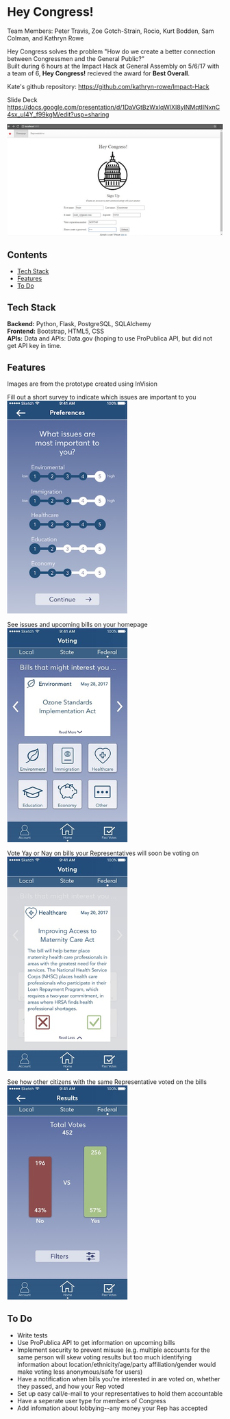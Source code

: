 # Hey Congress!
Team Members: Peter Travis, Zoe Gotch-Strain, Rocio, Kurt Bodden, Sam Colman, and Kathryn Rowe

Hey Congress solves the problem "How do we create a better connection between Congressmen and the General Public?" <br>
Built during 6 hours at the Impact Hack at General Assembly on 5/6/17 with a team of 6, <b>Hey Congress!</b> recieved the award for <b>Best Overall</b>.

Kate's github repository: https://github.com/kathryn-rowe/Impact-Hack

Slide Deck https://docs.google.com/presentation/d/1DaVGtBzWxlqWlXI8ylNMqtIINxnC4sx_uI4Y_f99kgM/edit?usp=sharing


![alt text](Homepage.png "Homepage")

## Contents
* [Tech Stack](#technologies)
* [Features](#features)
* [To Do](#todo)

## <a name="technologies"></a>Tech Stack
<b>Backend:</b> Python, Flask, PostgreSQL, SQLAlchemy<br/>
<b>Frontend:</b> Bootstrap, HTML5, CSS<br/>
<b>APIs:</b> Data and APIs: Data.gov (hoping to use ProPublica API, but did not get API key in time.<br/> 


## <a name="features"></a>Features
Images are from the prototype created using InVision

Fill out a short survey to indicate which issues are important to you
![alt text](Survey.jpg "Survey")

See issues and upcoming bills on your homepage<br>
![alt text](Home.jpeg "Home")

Vote Yay or Nay on bills your Representatives will soon be voting on<br>
![alt text](Bill.jpeg "Bill")

See how other citizens with the same Representative voted on the bills<br>
![alt text](results.jpeg "Results")

## <a name="todo"></a>To Do

* Write tests
* Use ProPublica API to get information on upcoming bills
* Implement security to prevent misuse (e.g. multiple accounts for the same person will skew voting results but too much identifying information about location/ethnicity/age/party affiliation/gender would make voting less anonymous/safe for users)
* Have a notification when bills you're interested in are voted on, whether they passed, and how your Rep voted
* Set up easy call/e-mail to your representatives to hold them accountable
* Have a seperate user type for members of Congress
* Add infomation about lobbying--any money your Rep has accepted


